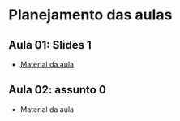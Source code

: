 # Planejamento das aulas

## Aula 01: Slides 1
- [Material da aula](https://github.com/ICEI-PUC-Minas-PPC-CC/ppc-cc-2023-2-ment2-manha-cursoprogramacao/blob/e1e7134bd4e9b6c330209f547fce49875dc92c43/docs/Slides%20primeiro%20dia%20programa%C3%A7%C3%A3o%201.2%20terminado.pptx)

## Aula 02: assunto 0
- Material da aula
